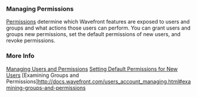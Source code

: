 ### Managing Permissions

[Permissions](https://docs.wavefront.com/permissions.html) determine which Wavefront features are exposed to users and groups and what actions those users can perform. You can grant users and groups new permissions, set the default permissions of new users, and revoke permissions.

### More Info

[Managing Users and Permissions](https://docs.wavefront.com/users_managing.html)
[Setting Default Permissions for New Users](http://docs.wavefront.com/users_groups.html#setting-default-permissions-for-new-users)
[Examining Groups and Permissions]http://docs.wavefront.com/users_account_managing.html#examining-groups-and-permissions
